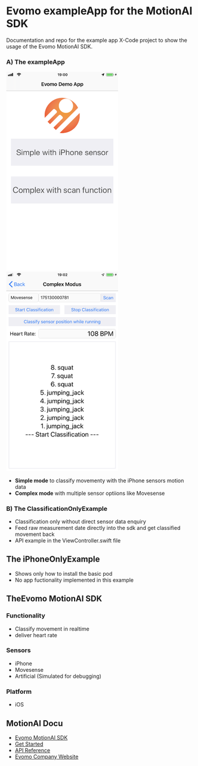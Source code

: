 # Evomo exampleApp for the MotionAI SDK
Documentation and repo for the example app X-Code project to show the usage of the Evomo MotionAI SDK.

### A) The exampleApp
<p float="left">
<img src="/Documentation/Media/StartScreen.PNG" alt="drawing" width="300"/> 
<img src="/Documentation/Media/ComplexMode.PNG" alt="drawing" width="300"/>
</p>

- **Simple mode** to classify movementy with the iPhone sensors motion data
- **Complex mode** with multiple sensor optiions like Movesense

### B) The ClassificationOnlyExample
- Classification only without direct sensor data enquiry
- Feed raw measurement date directly into the sdk and get classified movement back
- API example in the ViewController.swift file

## The iPhoneOnlyExample
- Shows only how to install the basic pod
- No app fuctionality implemented in this example

## TheEvomo MotionAI SDK
### Functionality
- Classify movement in realtime
- deliver heart rate
### Sensors
- iPhone
- Movesense
- Artificial (Simulated for debugging)
### Platform
- iOS

## MotionAI Docu

- [Evomo MotionAI SDK](https://evomo.github.io/motionAI-docu/)
- [Get Started](https://evomo.github.io/motionAI-docu/docs/getStarted)
- [API Reference](https://evomo.github.io/motionAI-docu/docs/documentation)
- [Evomo Company Website](https://www.evomo.de)
